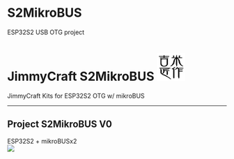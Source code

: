 # S2MikroBUS
ESP32S2 USB OTG project
# JimmyCraft S2MikroBUS <img src= "幾米匠作128x128.jpg" width=64>
JimmyCraft Kits for ESP32S2 OTG w/ mikroBUS
<br>

----
## Project S2MikroBUS V0<br>
ESP32S2 + mikroBUSx2 <br>
<img src= "pic/V0/S2MikroBUS1125.png" width=240>
